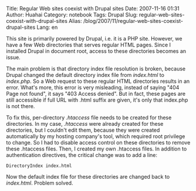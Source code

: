 Title: Regular Web sites coexist with Drupal sites
Date: 2007-11-16 01:31
Author: Huahai
Category: notebook
Tags: Drupal
Slug: regular-web-sites-coexist-with-drupal-sites
Alias: /blog/2007/11/regular-web-sites-coexist-drupal-sites
Lang: en

This site is primarily powered by Drupal, i.e. it is a PHP site. However, we have a few Web directories that serves regular HTML pages. Since I installed Drupal in document root, access to these directories becomes an issue. 

The main problem is that directory index file resolution is broken, because Drupal changed the default directory index file from *index.html* to *index.php*. So a Web request to these regular HTML directories results in an error. What's more, this error is very misleading, instead of saying "404 Page not found", it says "403 Access denied". But in fact, these pages are still accessible if full URL with .html suffix are given, it's only that index.php is not there.

To fix this, per-directory *.htaccess* file needs to be created for these directories. In my case, *.htaccess* were already created for these directories, but I couldn't edit them, because they were created automatically by my hosting company's tool, which required root privilege to change. So I had to disable access control on these directories to remove these .htaccess files. Then, I created my own .htaccess files. In addition to authentication directives, the critical change was to add a line:

  `DirectoryIndex index.html`

Now the default index file for these directories are changed back to *index.html*. Problem solved.
